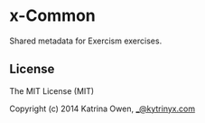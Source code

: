 # x-Common

Shared metadata for Exercism exercises.

## License

The MIT License (MIT)

Copyright (c) 2014 Katrina Owen, _@kytrinyx.com

